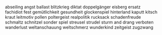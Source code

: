 abseiling
angst
ballast
blitzkrieg
diktat
doppelgänger
eisberg
ersatz
fachidiot
fest
gemütlichkeit
gesundheit
glockenspiel
hinterland
kaputt
kitsch
kraut
leitmotiv
pollen
poltergeist
realpolitik
rucksack
schadenfreude
schmaltz
schnitzel
sonder
spiel
streusel
strudel
sturm and drang
verboten
wanderlust
weltanschauung
weltschmerz
wunderkind
zeitgeist
zugzwang
